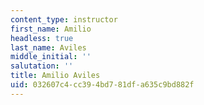 ```yaml
---
content_type: instructor
first_name: Amilio
headless: true
last_name: Aviles
middle_initial: ''
salutation: ''
title: Amilio Aviles
uid: 032607c4-cc39-4bd7-81df-a635c9bd882f
---
```

